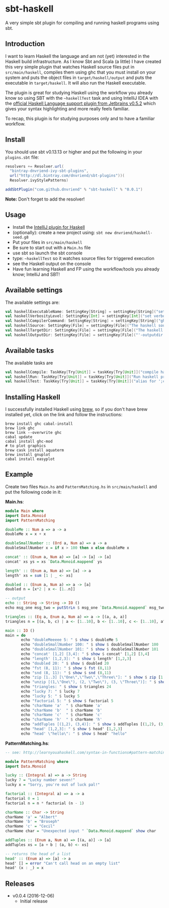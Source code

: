 # sbt-haskell
A very simple sbt plugin for compiling and running haskell programs using sbt.

## Introduction
I want to learn Haskell the language and am not (yet) interested in the Haskell build infrastructure. As I know
Sbt and Scala (a little) I have created this very simple plugin that watches Haskell source files put in
`src/main/haskell`, compiles them using ghc that you must install on your system and puts the object files
in `target/haskell/output` and puts the executable in `target/haskell`. It will also run the Haskell executable.

The plugin is great for studying Haskell using the workflow you already know so using SBT with the `~haskellTest` task
and using IntelliJ IDEA with the [official Haskell Language support plugin from Jetbrains v0.5.2](https://plugins.jetbrains.com/plugin/7453)
which gives your syntax highlighting and more really feels familiar.

To recap, this plugin is for studying purposes only and to have a familiar workflow.

## Install
You should use sbt v0.13.13 or higher and put the following in your `plugins.sbt` file:

```scala
resolvers += Resolver.url(
  "bintray-dnvriend-ivy-sbt-plugins",
  url("http://dl.bintray.com/dnvriend/sbt-plugins"))(
  Resolver.ivyStylePatterns)

addSbtPlugin("com.github.dnvriend" % "sbt-haskell" % "0.0.1")
```

__Note:__ Don't forget to add the resolver!

## Usage
- Install the [IntelliJ plugin for Haskell](https://plugins.jetbrains.com/plugin/7453)
- (optionally): create a new project using: `sbt new dnvriend/haskell-seed.g8`
- Put your files in `src/main/haskell`
- Be sure to start out with a `Main.hs` file
- use sbt so launch the sbt console
- type: `~haskellTest` so it watches source files for triggered execution
- see the Haskell output on the console
- Have fun learning Haskell and FP using the workflow/tools you already know; IntelliJ and SBT!

## Available settings
The available settings are:

```scala
val haskellExecutableName: SettingKey[String] = settingKey[String]("set the executable haskell file name; defaults to the project name and will be saved in 'target/haskell'")
val haskellVerbosityLevel: SettingKey[Int] = settingKey[Int]("set verbosity level [1..3]; defaults to 1, can be changed by typing 'set haskellVerbosityLevel := 3'")
val haskellCompilerCommand: SettingKey[String] = settingKey[String]("ghc")
val haskellSource: SettingKey[File] = settingKey[File]("The haskell source dir")
val haskellTargetDir: SettingKey[File] = settingKey[File]("The haskell target dir; defaults to 'target/haskell'")
val haskellOutputDir: SettingKey[File] = settingKey[File]("'-outputdir ⟨dir⟩': set output directory; defaults to 'target/haskell/output'")
```

## Available tasks
The available tasks are

```scala
val haskellCompile: TaskKey[Try[Unit]] = taskKey[Try[Unit]]("compile haskell files")
val haskellRun: TaskKey[Try[Unit]] = taskKey[Try[Unit]]("Run haskell program")
val haskellTest: TaskKey[Try[Unit]] = taskKey[Try[Unit]]("alias for ';clean;haskellCompile;haskellRun'")
```

## Installing Haskell
I successfully installed Haskell using [brew](http://brew.sh/), so if you don't have brew installed yet, click on the
link and follow the instructions:

```
brew install ghc cabal-install
brew link ghc
brew link --overwrite ghc
cabal update
cabal install ghc-mod
# to plot graphics
brew cask install aquaterm
brew install gnuplot
cabal install easyplot
```

## Example
Create two files `Main.hs` and `PatternMatching.hs` in `src/main/haskell` and put the following code in it:

__Main.hs__:

```haskell
module Main where
import Data.Monoid
import PatternMatching

doubleMe :: Num a => a -> a
doubleMe x = x + x

doubleSmallNumber :: (Ord a, Num a) => a -> a
doubleSmallNumber x = if x > 100 then x else doubleMe x

concat' :: (Enum a, Num a) => [a] -> [a] -> [a]
concat' xs ys = xs `Data.Monoid.mappend` ys

length' :: (Enum a, Num a) => [a] -> a
length' xs = sum [1 | _ <- xs]

doubled :: (Enum a, Num a) => a -> [a]
doubled n = [x*2 | x <- [1..n]]

-- output
echo :: String -> String -> IO ()
echo msg_one msg_two = putStrLn $ msg_one `Data.Monoid.mappend` msg_two

triangles :: (Eq a, Enum a, Num a) => a -> [(a, a, a)]
triangles n = [(a, b, c) | a <- [1..10], b <- [1..10], c <- [1..10], a^2 + b^2 == c^2, a + b + c == n]

main :: IO ()
main = do
       echo "doubleMeeeee 5: " $ show $ doubleMe 5
       echo "doubleSmallNumber 100: " $ show $ doubleSmallNumber 100
       echo "doubleSmallNumber 101: " $ show $ doubleSmallNumber 101
       echo "concat' [1,2] [3,4]: " $ show $ concat' [1,2] [3,4]
       echo "length' [1,2,3]: " $ show $ length' [1,2,3]
       echo "doubled 20: " $ show $ doubled 20
       echo "fst (8, 11): " $ show $ fst (8,11)
       echo "snd (8, 11): " $ show $ snd (8,11)
       echo "zip [1..3] [\"One\",\"Two\",\"Three\"]: " $ show $ zip [1..] ["One", "Two", "Three"]
       echo "unzip [(1,\"One\"), (2, \"Two\"), (3, \"Three\")]: " $ show $ unzip [(1,"One"), (2, "Two"), (3, "Three")]
       echo "triangles: " $ show $ triangles 24
       echo "lucky 7: " $ lucky 7
       echo "lucky 5: " $ lucky 5
       echo "factorial 5: " $ show $ factorial 5
       echo "charName 'a'  " $ charName 'a'
       echo "charName 'b'  " $ charName 'b'
       echo "charName 'c'  " $ charName 'c'
       echo "charName 'h'  " $ charName 'h'
       echo "addTuples [(1,2), (3,4)]: " $ show $ addTuples [(1,2), (3,4)]
       echo "head' [1,2,3]: " $ show $ head' [1,2,3]
       echo "head' \"hello\": " $ show $ head' "hello"
```

__PatternMatching.hs__:

```haskell
-- see: http://learnyouahaskell.com/syntax-in-functions#pattern-matching

module PatternMatching where
import Data.Monoid

lucky :: (Integral a) => a -> String
lucky 7 = "Lucky number seven!"
lucky x = "Sorry, you're out of luck pal!"

factorial :: (Integral a) => a -> a
factorial 0 = 1
factorial n = n * factorial (n - 1)

charName :: Char -> String
charName 'a' = "Albert"
charName 'b' = "Broseph"
charName 'c' = "Cecil"
charName char = "Unexpected input " `Data.Monoid.mappend` show char

addTuples :: (Enum a, Num a) => [(a, a)] -> [a]
addTuples xs = [a + b | (a, b) <- xs]

-- returns the head of a list
head' :: (Enum a) => [a] -> a
head' [] = error "Can't call head on an empty list"
head' (x : _) = x
```

## Releases
- v0.0.4 (2016-12-06)
  - Initial release
